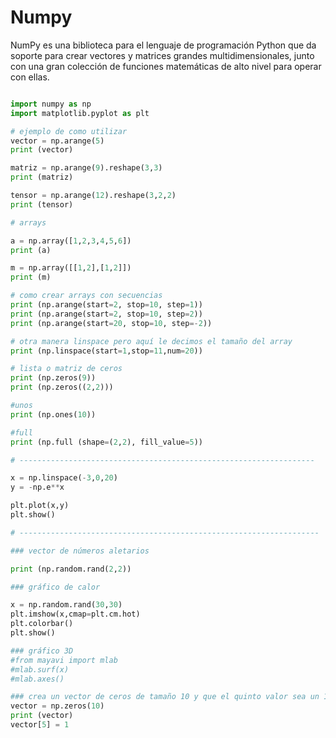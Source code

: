 # Numpy

NumPy es una biblioteca para el lenguaje de programación Python que da soporte para crear vectores y matrices grandes multidimensionales, junto con una gran colección de funciones matemáticas de alto nivel para operar con ellas.

```python

import numpy as np
import matplotlib.pyplot as plt

# ejemplo de como utilizar 
vector = np.arange(5)
print (vector)

matriz = np.arange(9).reshape(3,3)
print (matriz)

tensor = np.arange(12).reshape(3,2,2)
print (tensor)

# arrays

a = np.array([1,2,3,4,5,6])
print (a)

m = np.array([[1,2],[1,2]])
print (m)

# como crear arrays con secuencias
print (np.arange(start=2, stop=10, step=1))
print (np.arange(start=2, stop=10, step=2))
print (np.arange(start=20, stop=10, step=-2))

# otra manera linspace pero aquí le decimos el tamaño del array
print (np.linspace(start=1,stop=11,num=20))

# lista o matriz de ceros
print (np.zeros(9))
print (np.zeros((2,2)))

#unos
print (np.ones(10))

#full
print (np.full (shape=(2,2), fill_value=5))

# ------------------------------------------------------------------

x = np.linspace(-3,0,20)
y = -np.e**x

plt.plot(x,y)
plt.show()

# -------------------------------------------------------------------

### vector de números aletarios

print (np.random.rand(2,2))

### gráfico de calor

x = np.random.rand(30,30)
plt.imshow(x,cmap=plt.cm.hot)
plt.colorbar()
plt.show()

### gráfico 3D
#from mayavi import mlab
#mlab.surf(x)
#mlab.axes()

### crea un vector de ceros de tamaño 10 y que el quinto valor sea un 1
vector = np.zeros(10)
print (vector)
vector[5] = 1

```
